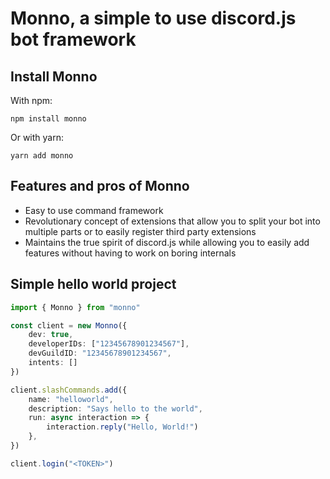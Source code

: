 # Monno, a simple to use discord.js bot framework

## Install Monno

With npm:

`npm install monno`

Or with yarn:

`yarn add monno`

## Features and pros of Monno

-   Easy to use command framework
-   Revolutionary concept of extensions that allow you to split your bot into multiple parts or to easily register third party extensions
-   Maintains the true spirit of discord.js while allowing you to easily add features without having to work on boring internals

## Simple hello world project

```ts
import { Monno } from "monno"

const client = new Monno({
    dev: true,
    developerIDs: ["12345678901234567"],
    devGuildID: "12345678901234567",
    intents: []
})

client.slashCommands.add({
    name: "helloworld",
    description: "Says hello to the world",
    run: async interaction => {
        interaction.reply("Hello, World!")
    },
})

client.login("<TOKEN>")
```
